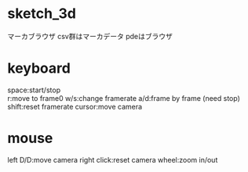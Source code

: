 sketch_3d
=========
マーカブラウザ
   csv群はマーカデータ
  pdeはブラウザ


keyboard
========
space:start/stop</br>
r:move to frame0
w/s:change framerate
a/d:frame by frame (need stop)
shift:reset framerate
cursor:move camera

mouse
========
left D/D:move camera
right click:reset camera
wheel:zoom in/out
